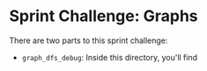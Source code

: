 # Sprint Challenge: Graphs

There are two parts to this sprint challenge:
 * `graph_dfs_debug`: Inside this directory, you'll find 
